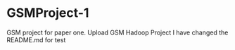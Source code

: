 # GSMProject-1
GSM project for paper one.
Upload GSM Hadoop Project
I have changed the README.md for test
